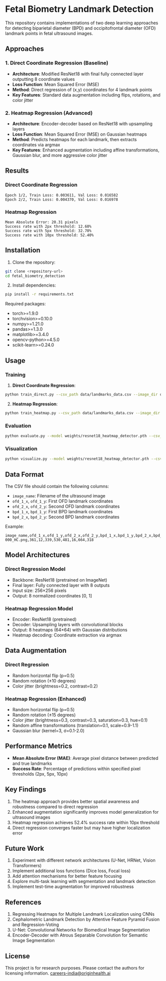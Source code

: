 
# Fetal Biometry Landmark Detection

This repository contains implementations of two deep learning approaches for detecting biparietal diameter (BPD) and occipitofrontal diameter (OFD) landmark points in fetal ultrasound images.

## Approaches

### 1. Direct Coordinate Regression (Baseline)
- **Architecture**: Modified ResNet18 with final fully connected layer outputting 8 coordinate values
- **Loss Function**: Mean Squared Error (MSE)
- **Method**: Direct regression of (x,y) coordinates for 4 landmark points
- **Key Features**: Standard data augmentation including flips, rotations, and color jitter

### 2. Heatmap Regression (Advanced)
- **Architecture**: Encoder-decoder based on ResNet18 with upsampling layers
- **Loss Function**: Mean Squared Error (MSE) on Gaussian heatmaps
- **Method**: Predicts heatmaps for each landmark, then extracts coordinates via argmax
- **Key Features**: Enhanced augmentation including affine transformations, Gaussian blur, and more aggressive color jitter

## Results

### Direct Coordinate Regression
```
Epoch 1/2, Train Loss: 0.003611, Val Loss: 0.016582
Epoch 2/2, Train Loss: 0.004370, Val Loss: 0.016978
```

### Heatmap Regression
```
Mean Absolute Error: 20.31 pixels
Success rate with 2px threshold: 12.60%
Success rate with 5px threshold: 32.70%
Success rate with 10px threshold: 52.40%
```

## Installation

1. Clone the repository:
```bash
git clone <repository-url>
cd fetal_biometry_detection
```

2. Install dependencies:
```bash
pip install -r requirements.txt
```

Required packages:
- torch>=1.9.0
- torchvision>=0.10.0
- numpy>=1.21.0
- pandas>=1.3.0
- matplotlib>=3.4.0
- opencv-python>=4.5.0
- scikit-learn>=0.24.0

## Usage

### Training

1. **Direct Coordinate Regression**:
```bash
python train_direct.py --csv_path data/landmarks_data.csv --image_dir data/images --epochs 50
```

2. **Heatmap Regression**:
```bash
python train_heatmap.py --csv_path data/landmarks_data.csv --image_dir data/images --epochs 50
```

### Evaluation

```bash
python evaluate.py --model weights/resnet18_heatmap_detector.pth --csv_path data/landmarks_data.csv --image_dir data/images
```

### Visualization

```bash
python visualize.py --model weights/resnet18_heatmap_detector.pth --csv_path data/landmarks_data.csv --image_dir data/images --output_dir results/
```

## Data Format

The CSV file should contain the following columns:
- `image_name`: Filename of the ultrasound image
- `ofd_1_x`, `ofd_1_y`: First OFD landmark coordinates
- `ofd_2_x`, `ofd_2_y`: Second OFD landmark coordinates  
- `bpd_1_x`, `bpd_1_y`: First BPD landmark coordinates
- `bpd_2_x`, `bpd_2_y`: Second BPD landmark coordinates

Example:
```
image_name,ofd_1_x,ofd_1_y,ofd_2_x,ofd_2_y,bpd_1_x,bpd_1_y,bpd_2_x,bpd_2_y
000_HC.png,361,12,339,530,481,16,664,318
```

## Model Architectures

### Direct Regression Model
- Backbone: ResNet18 (pretrained on ImageNet)
- Final layer: Fully connected layer with 8 outputs
- Input size: 256×256 pixels
- Output: 8 normalized coordinates [0, 1]

### Heatmap Regression Model  
- Encoder: ResNet18 (pretrained)
- Decoder: Upsampling layers with convolutional blocks
- Output: 8 heatmaps (64×64) with Gaussian distributions
- Heatmap decoding: Coordinate extraction via argmax

## Data Augmentation

### Direct Regression
- Random horizontal flip (p=0.5)
- Random rotation (±10 degrees)
- Color jitter (brightness=0.2, contrast=0.2)

### Heatmap Regression (Enhanced)
- Random horizontal flip (p=0.5)  
- Random rotation (±15 degrees)
- Color jitter (brightness=0.3, contrast=0.3, saturation=0.3, hue=0.1)
- Random affine transformations (translation=0.1, scale=0.9-1.1)
- Gaussian blur (kernel=3, σ=0.1-2.0)

## Performance Metrics

- **Mean Absolute Error (MAE)**: Average pixel distance between predicted and true landmarks
- **Success Rate**: Percentage of predictions within specified pixel thresholds (2px, 5px, 10px)

## Key Findings

1. The heatmap approach provides better spatial awareness and robustness compared to direct regression
2. Enhanced augmentation significantly improves model generalization for ultrasound images
3. Heatmap regression achieves 52.4% success rate within 10px threshold
4. Direct regression converges faster but may have higher localization error

## Future Work

1. Experiment with different network architectures (U-Net, HRNet, Vision Transformers)
2. Implement additional loss functions (Dice loss, Focal loss)
3. Add attention mechanisms for better feature focusing
4. Explore multi-task learning with segmentation and landmark detection
5. Implement test-time augmentation for improved robustness

## References

1. Regressing Heatmaps for Multiple Landmark Localization using CNNs
2. Cephalometric Landmark Detection by Attentive Feature Pyramid Fusion and Regression-Voting  
3. U-Net: Convolutional Networks for Biomedical Image Segmentation
4. Encoder-Decoder with Atrous Separable Convolution for Semantic Image Segmentation

## License

This project is for research purposes. Please contact the authors for licensing information.
careers-india@originhealth.ai
